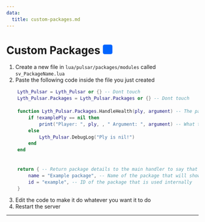 ```yaml
---
data:
  title: custom-packages.md
---
```


# Custom Packages ![](https://raw.githubusercontent.com/Pulsar-Dev/documentation/main/public/server.png)

1. Create a new file in `lua/pulsar/packages/modules` called `sv_PackageName.lua `
2. Paste the following code inside the file you just created
```lua #
    Lyth_Pulsar = Lyth_Pulsar or {} -- Dont touch
    Lyth_Pulsar.Packages = Lyth_Pulsar.Packages or {} -- Dont touch

    function Lyth_Pulsar.Packages.HandleHealth(ply, argument) -- The package handler
        if !examplePly == nil then
            print("Player: ", ply, , " Argument: ", argument) -- What to run ( can be changed to whatever you want )
        else
            Lyth_Pulsar.DebugLog("Ply is nil!")
        end
    end


    return { -- Return package details to the main handler to say that the package exists
        name = "Example package", -- Name of the package that will show ingame
        id = "example", -- ID of the package that is used internally
    }

```
3. Edit the code to make it do whatever you want it to do
4. Restart the server
---

